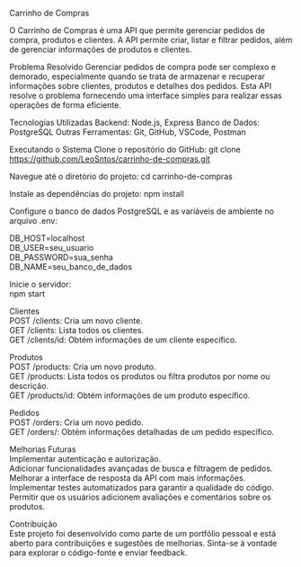 Carrinho de Compras

O Carrinho de Compras é uma API que permite gerenciar pedidos de compra, produtos e clientes. A API permite criar, listar e filtrar pedidos, além de gerenciar informações de produtos e clientes.

Problema Resolvido
Gerenciar pedidos de compra pode ser complexo e demorado, especialmente quando se trata de armazenar e recuperar informações sobre clientes, produtos e detalhes dos pedidos. Esta API resolve o problema fornecendo uma interface simples para realizar essas operações de forma eficiente.

Tecnologias Utilizadas
Backend: Node.js, Express
Banco de Dados: PostgreSQL
Outras Ferramentas: Git, GitHub, VSCode, Postman


Executando o Sistema
Clone o repositório do GitHub:
git clone https://github.com/LeoSntos/carrinho-de-compras.git 

Navegue até o diretório do projeto:
cd carrinho-de-compras

Instale as dependências do projeto:
npm install

Configure o banco de dados PostgreSQL e as variáveis de ambiente no arquivo .env:

DB_HOST=localhost </br>
DB_USER=seu_usuario </br>
DB_PASSWORD=sua_senha </br>
DB_NAME=seu_banco_de_dados </br>

Inicie o servidor: </br>
npm start </br>

Clientes </br>
POST /clients: Cria um novo cliente. </br>
GET /clients: Lista todos os clientes. </br>
GET /clients/id: Obtém informações de um cliente específico. </br>

Produtos </br>
POST /products: Cria um novo produto. </br>
GET /products: Lista todos os produtos ou filtra produtos por nome ou descrição. </br>
GET /products/id: Obtém informações de um produto específico. </br>

Pedidos </br>
POST /orders: Cria um novo pedido. </br>
GET /orders/: Obtém informações detalhadas de um pedido específico. </br>

Melhorias Futuras </br>
Implementar autenticação e autorização. </br>
Adicionar funcionalidades avançadas de busca e filtragem de pedidos. </br>
Melhorar a interface de resposta da API com mais informações. </br>
Implementar testes automatizados para garantir a qualidade do código. </br>
Permitir que os usuários adicionem avaliações e comentários sobre os produtos. </br>

Contribuição</br>
Este projeto foi desenvolvido como parte de um portfólio pessoal e está aberto para contribuições e sugestões de melhorias. Sinta-se à vontade para explorar o código-fonte e enviar feedback.
